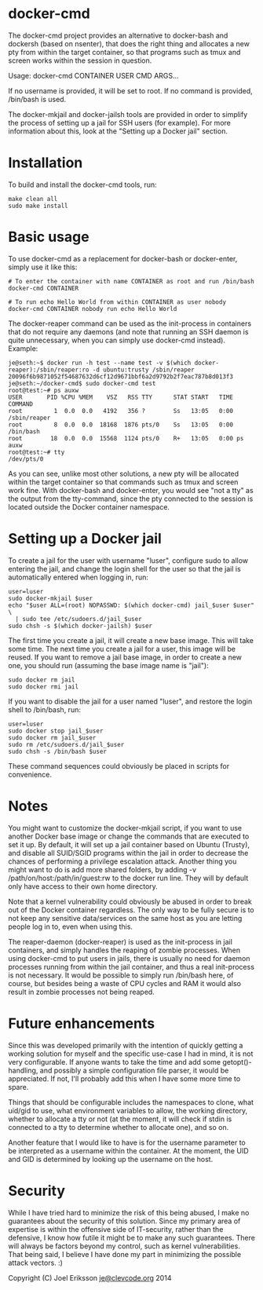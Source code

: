 docker-cmd
==========

The docker-cmd project provides an alternative to docker-bash and
dockersh (based on nsenter), that does the right thing and allocates
a new pty from within the target container, so that programs such as
tmux and screen works within the session in question.

Usage: docker-cmd CONTAINER USER CMD ARGS...

If no username is provided, it will be set to root. If no command
is provided, /bin/bash is used.

The docker-mkjail and docker-jailsh tools are provided in order to
simplify the process of setting up a jail for SSH users (for example).
For more information about this, look at the "Setting up a Docker jail"
section.

Installation
============

To build and install the docker-cmd tools, run:
```
make clean all
sudo make install
```

Basic usage
===========

To use docker-cmd as a replacement for docker-bash or docker-enter,
simply use it like this:
```
# To enter the container with name CONTAINER as root and run /bin/bash
docker-cmd CONTAINER

# To run echo Hello World from within CONTAINER as user nobody
docker-cmd CONTAINER nobody run echo Hello World
```
The docker-reaper command can be used as the init-process in containers
that do not require any daemons (and note that running an SSH daemon is
quite unnecessary, when you can simply use docker-cmd instead). Example:
```
je@seth:~$ docker run -h test --name test -v $(which docker-reaper):/sbin/reaper:ro -d ubuntu:trusty /sbin/reaper
20096f6b9871052f54687632d6cf12d9671bbf6a2d9792b2f7eac787b8d013f3
je@seth:~/docker-cmd$ sudo docker-cmd test
root@test:~# ps auxw
USER       PID %CPU %MEM    VSZ   RSS TTY      STAT START   TIME COMMAND
root         1  0.0  0.0   4192   356 ?        Ss   13:05   0:00 /sbin/reaper
root         8  0.0  0.0  18168  1876 pts/0    Ss   13:05   0:00 /bin/bash
root        18  0.0  0.0  15568  1124 pts/0    R+   13:05   0:00 ps auxw
root@test:~# tty
/dev/pts/0
```
As you can see, unlike most other solutions, a new pty will be allocated
within the target container so that commands such as tmux and screen work
fine. With docker-bash and docker-enter, you would see "not a tty" as the
output from the tty-command, since the pty connected to the session is
located outside the Docker container namespace.

Setting up a Docker jail
========================

To create a jail for the user with username "luser", configure sudo to
allow entering the jail, and change the login shell for the user so that
the jail is automatically entered when logging in, run:
```
user=luser
sudo docker-mkjail $user
echo "$user ALL=(root) NOPASSWD: $(which docker-cmd) jail_$user $user" \
  | sudo tee /etc/sudoers.d/jail_$user
sudo chsh -s $(which docker-jailsh) $user
```
The first time you create a jail, it will create a new base image. This will
take some time. The next time you create a jail for a user, this image will
be reused. If you want to remove a jail base image, in order to create a new
one, you should run (assuming the base image name is "jail"):
```
sudo docker rm jail
sudo docker rmi jail
```
If you want to disable the jail for a user named "luser", and restore the login shell to /bin/bash, run:
```
user=luser
sudo docker stop jail_$user
sudo docker rm jail_$user
sudo rm /etc/sudoers.d/jail_$user
sudo chsh -s /bin/bash $user
```

These command sequences could obviously be placed in scripts for convenience.

Notes
=====

You might want to customize the docker-mkjail script, if you want to
use another Docker base image or change the commands that are executed
to set it up. By default, it will set up a jail container based on
Ubuntu (Trusty), and disable all SUID/SGID programs within the jail in
order to decrease the chances of performing a privilege escalation
attack. Another thing you might want to do is add more shared folders,
by adding -v /path/on/host:/path/in/guest:rw to the docker run line.
They will by default only have access to their own home directory.

Note that a kernel vulnerability could obviously be abused in order to
break out of the Docker container regardless. The only way to be fully
secure is to not keep any sensitive data/services on the same host as
you are letting people log in to, even when using this.

The reaper-daemon (docker-reaper) is used as the init-process in jail
containers, and simply handles the reaping of zombie processes. When
using docker-cmd to put users in jails, there is usually no need for
daemon processes running from within the jail container, and thus a
real init-process is not necessary. It would be possible to simply run
/bin/bash here, of course, but besides being a waste of CPU cycles and
RAM it would also result in zombie processes not being reaped.

Future enhancements
===================

Since this was developed primarily with the intention of quickly getting
a working solution for myself and the specific use-case I had in mind,
it is not very configurable. If anyone wants to take the time and add
some getopt()-handling, and possibly a simple configuration file parser,
it would be appreciated. If not, I'll probably add this when I have some
more time to spare.

Things that should be configurable includes the namespaces to clone, what
uid/gid to use, what environment variables to allow, the working directory,
whether to allocate a tty or not (at the moment, it will check if stdin is
connected to a tty to determine whether to allocate one), and so on.

Another feature that I would like to have is for the username parameter
to be interpreted as a username within the container. At the moment, the
UID and GID is determined by looking up the username on the host.

Security
========

While I have tried hard to minimize the risk of this being abused, I make
no guarantees about the security of this solution. Since my primary area of
expertise is within the offensive side of IT-security, rather than the
defensive, I know how futile it might be to make any such guarantees.
There will always be factors beyond my control, such as kernel vulnerabilities.
That being said, I believe I have done my part in minimizing the possible
attack vectors. :)

Copyright (C) Joel Eriksson <je@clevcode.org> 2014
